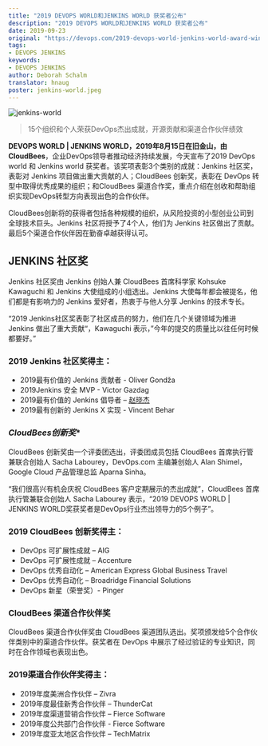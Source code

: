 ```yaml
---
title: "2019 DEVOPS WORLD和JENKINS WORLD 获奖者公布"
description: "2019 DEVOPS WORLD和JENKINS WORLD 获奖者公布"
date: 2019-09-23
original: "https://devops.com/2019-devops-world-jenkins-world-award-winners-announced/"
tags:
- DEVOPS JENKINS
keywords:
- DEVOPS JENKINS
author: Deborah Schalm
translator: hnaug
poster: jenkins-world.jpeg
---
```


![jenkins-world](jenkins-world.jpeg)

> 15个组织和个人荣获DevOps杰出成就，开源贡献和渠道合作伙伴绩效

**DEVOPS WORLD | JENKINS WORLD，2019年8月15日在旧金山，由CloudBees**，企业DevOps领导者推动经济持续发展，今天宣布了2019 DevOps world 和 Jenkins world 获奖者。该奖项表彰3个类别的成就：Jenkins 社区奖，表彰对 Jenkins 项目做出重大贡献的人；CloudBees 创新奖，表彰在 DevOps 转型中取得优秀成果的组织；和CloudBees 渠道合作奖，重点介绍在创收和帮助组织实现DevOps转型方向表现出色的合作伙伴。

CloudBees创新将的获得者包括各种规模的组织，从风险投资的小型创业公司到全球技术巨头。Jenkins 社区将授予了4个人，他们为 Jenkins 社区做出了贡献。最后5个渠道合作伙伴因在勤奋卓越获得认可。

## **JENKINS 社区奖**

Jenkins 社区奖由 Jenkins 创始人兼 CloudBees 首席科学家 Kohsuke Kawaguchi 和 Jenkins 大使组成的小组选出。Jenkins 大使每年都会被提名，他们都是有影响力的 Jenkins 爱好者，热衷于与他人分享 Jenkins 的技术专长。

“2019 Jenkins社区奖表彰了社区成员的努力，他们在几个关键领域为推进 Jenkins 做出了重大贡献“，Kawaguchi 表示，”今年的提交的质量比以往任何时候都要好。”

### 2019 Jenkins 社区奖得主：

* 2019最有价值的 Jenkins 贡献者 - Oliver Gondža
* 2019Jenkins 安全 MVP - Victor Gazdag
* 2019最有价值的 Jenkins 倡导者 – [赵晓杰](https://github.com/linuxsuren/)
* 2019最有创新的 Jenkins X 实现 - Vincent Behar


### *CloudBees创新奖**

CloudBees 创新奖由一个评委团选出，评委团成员包括 CloudBees 首席执行管兼联合创始人 Sacha Labourey，DevOps.com 主编兼创始人 Alan Shimel，Google Cloud 产品管理总监 Aparna Sinha。

“我们很高兴有机会庆祝 CloudBees 客户定期展示的杰出成就”，CloudBees 首席执行管兼联合创始人 Sacha Labourey 表示，“2019 DEVOPS WORLD | JENKINS WORLD奖获奖者是DevOps行业杰出领导力的5个例子”。

### 2019 CloudBees 创新奖得主：

* DevOps 可扩展性成就 – AIG
* DevOps 可扩展性成就 – Accenture
* DevOps 优秀自动化 – American Express Global Business Travel
* DevOps 优秀自动化 – Broadridge Financial Solutions
* DevOps 新星（荣誉奖）- Pinger

### **CloudBees 渠道合作伙伴奖**

CloudBees 渠道合作伙伴奖由 CloudBees 渠道团队选出。奖项颁发给5个合作伙伴类别中的渠道合作伙伴。获奖者在 DevOps 中展示了经过验证的专业知识，同时在合作领域也表现出色。

### 2019渠道合作伙伴奖得主：

* 2019年度美洲合作伙伴 – Zivra
* 2019年度最佳新秀合作伙伴 – ThunderCat
* 2019年度渠道营销合作伙伴 – Fierce Software
* 2019年度公共部门合作伙伴 - Fierce Software
* 2019年度亚太地区合作伙伴 – TechMatrix
